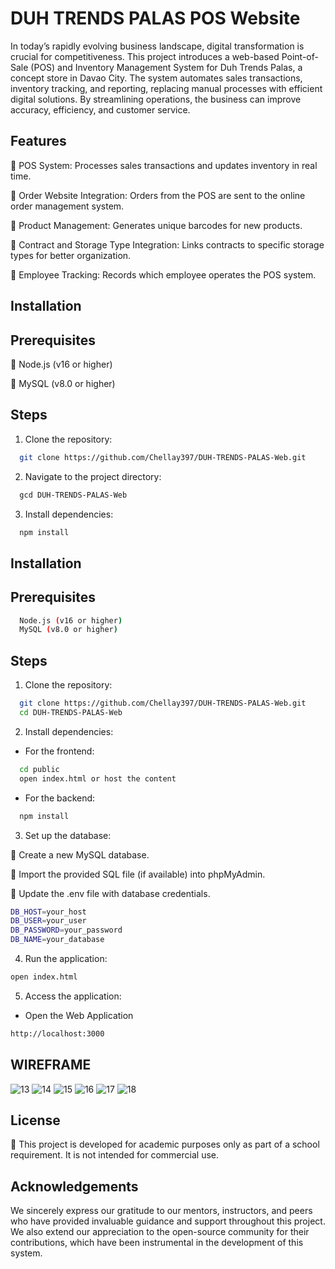 
# DUH TRENDS PALAS POS Website

In today’s rapidly evolving business landscape, digital transformation is crucial for competitiveness. This project introduces a web-based Point-of-Sale (POS) and Inventory Management System for Duh Trends Palas, a concept store in Davao City. The system automates sales transactions, inventory tracking, and reporting, replacing manual processes with efficient digital solutions. By streamlining operations, the business can improve accuracy, efficiency, and customer service.


## Features

🔹 POS System: Processes sales transactions and updates inventory in real time.

🔹 Order Website Integration: Orders from the POS are sent to the online order management system.

🔹 Product Management: Generates unique barcodes for new products.

🔹 Contract and Storage Type Integration: Links contracts to specific storage types for better organization.

🔹 Employee Tracking: Records which employee operates the POS system.




## Installation
## Prerequisites
🚀 Node.js (v16 or higher)

💾 MySQL (v8.0 or higher)
## Steps
1. Clone the repository:
```bash
  git clone https://github.com/Chellay397/DUH-TRENDS-PALAS-Web.git
```

2. Navigate to the project directory:
```bash
  gcd DUH-TRENDS-PALAS-Web
```

3. Install dependencies:
```bash
  npm install
```


## Installation

## Prerequisites

```bash
  Node.js (v16 or higher)
  MySQL (v8.0 or higher)
```

## Steps    
1. Clone the repository:
```bash
  git clone https://github.com/Chellay397/DUH-TRENDS-PALAS-Web.git
  cd DUH-TRENDS-PALAS-Web
```

2. Install dependencies:
- For the frontend:
```bash
  cd public
  open index.html or host the content
```
- For the backend:
```bash
  npm install
```

3. Set up the database:

🔹 Create a new MySQL database.

🔹 Import the provided SQL file (if available) into phpMyAdmin.

🔹 Update the .env file with database credentials.
```bash
DB_HOST=your_host
DB_USER=your_user
DB_PASSWORD=your_password
DB_NAME=your_database
```

4. Run the application:
```bash
open index.html
```

5. Access the application:
- Open the Web Application
```bash
http://localhost:3000
```

## WIREFRAME
![13](https://github.com/user-attachments/assets/cc3c8617-77c5-48e7-8d5e-d21abb112747)
![14](https://github.com/user-attachments/assets/0828cfa5-142a-4449-8846-7a407fc6e282)
![15](https://github.com/user-attachments/assets/1e355b89-774f-41f2-8dda-7f239406f72f)
![16](https://github.com/user-attachments/assets/35f244a5-0f36-43d0-a549-8958513bd9a0)
![17](https://github.com/user-attachments/assets/20dcc3f3-648a-4f41-9c99-19f3b4c6612f)
![18](https://github.com/user-attachments/assets/2915aaa9-3172-4a37-8a9d-6e145a940342)




## License

📜 This project is developed for academic purposes only as part of a school requirement. It is not intended for commercial use.


## Acknowledgements

We sincerely express our gratitude to our mentors, instructors, and peers who have provided invaluable guidance and support throughout this project. We also extend our appreciation to the open-source community for their contributions, which have been instrumental in the development of this system. 
